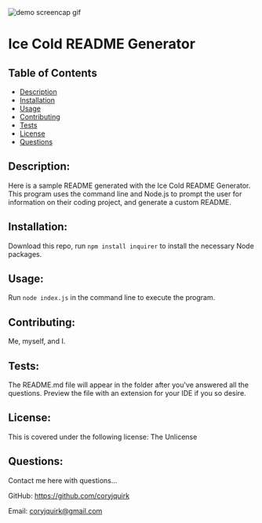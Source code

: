<img src="https://coryjquirk.github.io/ice-cold-readme-generator/demo.gif" alt="demo screencap gif">

# Ice Cold README Generator

## Table of Contents
* [Description](#description)
* [Installation](#installation)
* [Usage](#usage)
* [Contributing](#contributing)
* [Tests](#tests)
* [License](#license)
* [Questions](#questions)

## Description:
Here is a sample README generated with the Ice Cold README Generator. This program uses the command line and Node.js to prompt the user for information on their coding project, and generate a custom README.
## Installation:
Download this repo, run `npm install inquirer` to install the necessary Node packages.
## Usage: 
Run `node index.js` in the command line to execute the program.
## Contributing:
Me, myself, and I.
## Tests:
The README.md file will appear in the folder after you've answered all the questions. Preview the file with an extension for your IDE if you so desire.
## License:
This is covered under the following license:  The Unlicense
## Questions:
Contact me here with questions...

GitHub: https://github.com/coryjquirk

Email: coryjquirk@gmail.com
        
